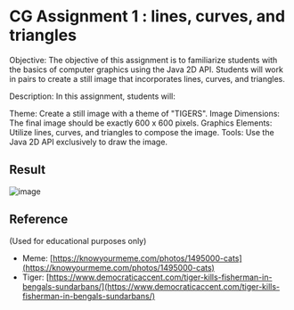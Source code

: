 # CG Assignment 1 : lines, curves, and triangles

Objective:
The objective of this assignment is to familiarize students with the basics of computer graphics using the Java 2D API. Students will work in pairs to create a still image that incorporates lines, curves, and triangles.

Description:
In this assignment, students will:

Theme: Create a still image with a theme of "TIGERS".
Image Dimensions: The final image should be exactly 600 x 600 pixels.
Graphics Elements: Utilize lines, curves, and triangles to compose the image.
Tools: Use the Java 2D API exclusively to draw the image.

## Result

![image](https://github.com/Buye4h/cg-assignment1/assets/73097117/6cff3572-1667-4d1d-bcd7-b99254453b83)


## Reference
(Used for educational purposes only)
- Meme: [https://knowyourmeme.com/photos/1495000-cats](https://knowyourmeme.com/photos/1495000-cats)
- Tiger: [https://www.democraticaccent.com/tiger-kills-fisherman-in-bengals-sundarbans/](https://www.democraticaccent.com/tiger-kills-fisherman-in-bengals-sundarbans/)
